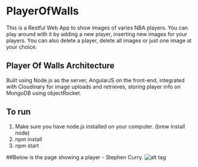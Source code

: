 # PlayerOfWalls

This is a Restful Web App to show images of varies NBA players. 
You can play around with it by adding a new player, inserting 
new images for your players. You can also delete a player, delete
all images or just one image at your choice.

## Player Of Walls Architecture
Built using Node.js as the server, AngularJS on the front-end, 
integrated with Cloudinary for image uploads and retrieves, storing
player info on MongoDB using objectRocket.

## To run
1. Make sure you have node.js installed on your computer. (brew install node)
2. npm install
3. npm start

##Below is the page showing a player - Stephen Curry.
![alt tag](http://res.cloudinary.com/zihaow/image/upload/v1457482334/Screen_Shot_2016-03-08_at_7.51.28_PM_reziqx.png)
